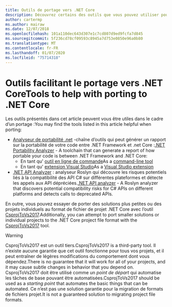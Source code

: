 ```yaml
---
title: Outils de portage vers .NET Core
description: Découvrez certains des outils que vous pouvez utiliser pour effectuer un portage vers .NET Core
author: cartermp
ms.author: mairaw
ms.date: 12/07/2018
ms.openlocfilehash: 101a110dec643d307e1c7cd807d9ed9fcfa7d845
ms.sourcegitcommit: 5f236cd78cf09593c8945a7d753e0850e96a0b80
ms.translationtype: MT
ms.contentlocale: fr-FR
ms.lasthandoff: 01/07/2020
ms.locfileid: "75714318"
---
```

# <a name="tools-to-help-with-porting-to-net-core"></a><span data-ttu-id="2e8e5-103">Outils facilitant le portage vers .NET Core</span><span class="sxs-lookup"><span data-stu-id="2e8e5-103">Tools to help with porting to .NET Core</span></span>

<span data-ttu-id="2e8e5-104">Les outils présentés dans cet article peuvent vous être utiles dans le cadre d’un portage :</span><span class="sxs-lookup"><span data-stu-id="2e8e5-104">You may find the tools listed in this article helpful when porting:</span></span>

- <span data-ttu-id="2e8e5-105">[Analyseur de portabilité .net](../../standard/analyzers/portability-analyzer.md) -chaîne d’outils qui peut générer un rapport sur la portabilité de votre code entre .NET Framework et .net Core :</span><span class="sxs-lookup"><span data-stu-id="2e8e5-105">[.NET Portability Analyzer](../../standard/analyzers/portability-analyzer.md) - A toolchain that can generate a report of how portable your code is between .NET Framework and .NET Core:</span></span>
  - <span data-ttu-id="2e8e5-106">En tant qu' [outil en ligne de commande](https://github.com/Microsoft/dotnet-apiport/releases)</span><span class="sxs-lookup"><span data-stu-id="2e8e5-106">As a [command-line tool](https://github.com/Microsoft/dotnet-apiport/releases)</span></span>
  - <span data-ttu-id="2e8e5-107">En tant qu' [extension Visual Studio](https://visualstudiogallery.msdn.microsoft.com/1177943e-cfb7-4822-a8a6-e56c7905292b)</span><span class="sxs-lookup"><span data-stu-id="2e8e5-107">As a [Visual Studio extension](https://visualstudiogallery.msdn.microsoft.com/1177943e-cfb7-4822-a8a6-e56c7905292b)</span></span>
- <span data-ttu-id="2e8e5-108">[.NET API Analyzer](../../standard/analyzers/api-analyzer.md) : analyseur Roslyn qui découvre les risques potentiels liés à la compatibilité des API C# sur différentes plateformes et détecte les appels aux API dépréciées.</span><span class="sxs-lookup"><span data-stu-id="2e8e5-108">[.NET API analyzer](../../standard/analyzers/api-analyzer.md) - A Roslyn analyzer that discovers potential compatibility risks for C# APIs on different platforms and detects calls to deprecated APIs.</span></span>

<span data-ttu-id="2e8e5-109">En outre, vous pouvez essayer de porter des solutions plus petites ou des projets individuels au format de fichier de projet .NET Core avec l’outil [CsprojToVs2017](https://github.com/hvanbakel/CsprojToVs2017).</span><span class="sxs-lookup"><span data-stu-id="2e8e5-109">Additionally, you can attempt to port smaller solutions or individual projects to the .NET Core project file format with the [CsprojToVs2017](https://github.com/hvanbakel/CsprojToVs2017) tool.</span></span>

> [!WARNING] 
> <span data-ttu-id="2e8e5-110">CsprojToVs2017 est un outil tiers.</span><span class="sxs-lookup"><span data-stu-id="2e8e5-110">CsprojToVs2017 is a third-party tool.</span></span> <span data-ttu-id="2e8e5-111">Il n’existe aucune garantie que cet outil fonctionne pour tous vos projets, et il peut entraîner de légères modifications du comportement dont vous dépendez.</span><span class="sxs-lookup"><span data-stu-id="2e8e5-111">There is no guarantee that it will work for all of your projects, and it may cause subtle changes in behavior that you depend on.</span></span> <span data-ttu-id="2e8e5-112">CsprojToVs2017 doit être utilisé comme un _point de départ_ qui automatise les tâches de base pouvant être automatisées.</span><span class="sxs-lookup"><span data-stu-id="2e8e5-112">CsprojToVs2017 should be used as a _starting point_ that automates the basic things that can be automated.</span></span> <span data-ttu-id="2e8e5-113">Ce n’est pas une solution garantie pour la migration de formats de fichiers projet.</span><span class="sxs-lookup"><span data-stu-id="2e8e5-113">It is not a guaranteed solution to migrating project file formats.</span></span>
